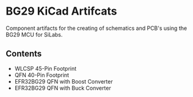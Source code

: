 # BG29 KiCad Artifcats

Component artifacts for the creating of schematics and PCB's using the BG29 MCU for SiLabs.


## Contents
- WLCSP 45-Pin Footprint
- QFN 40-Pin Footprint
- EFR32BG29 QFN with Boost Converter
- EFR32BG29 QFN with Buck Converter 
